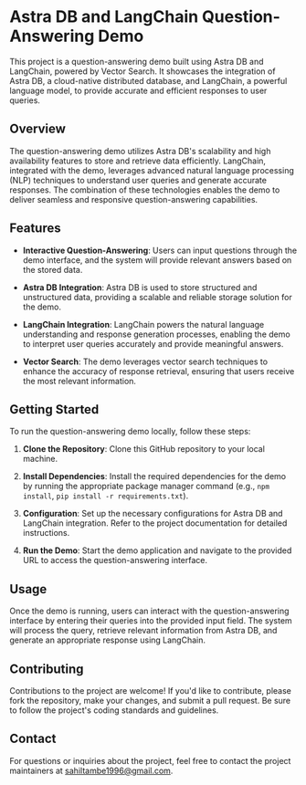 # Astra DB and LangChain Question-Answering Demo

This project is a question-answering demo built using Astra DB and LangChain, powered by Vector Search. It showcases the integration of Astra DB, a cloud-native distributed database, and LangChain, a powerful language model, to provide accurate and efficient responses to user queries.

## Overview

The question-answering demo utilizes Astra DB's scalability and high availability features to store and retrieve data efficiently. LangChain, integrated with the demo, leverages advanced natural language processing (NLP) techniques to understand user queries and generate accurate responses. The combination of these technologies enables the demo to deliver seamless and responsive question-answering capabilities.

## Features

- **Interactive Question-Answering**: Users can input questions through the demo interface, and the system will provide relevant answers based on the stored data.
  
- **Astra DB Integration**: Astra DB is used to store structured and unstructured data, providing a scalable and reliable storage solution for the demo.

- **LangChain Integration**: LangChain powers the natural language understanding and response generation processes, enabling the demo to interpret user queries accurately and provide meaningful answers.

- **Vector Search**: The demo leverages vector search techniques to enhance the accuracy of response retrieval, ensuring that users receive the most relevant information.

## Getting Started

To run the question-answering demo locally, follow these steps:

1. **Clone the Repository**: Clone this GitHub repository to your local machine.

2. **Install Dependencies**: Install the required dependencies for the demo by running the appropriate package manager command (e.g., `npm install`, `pip install -r requirements.txt`).

3. **Configuration**: Set up the necessary configurations for Astra DB and LangChain integration. Refer to the project documentation for detailed instructions.

4. **Run the Demo**: Start the demo application and navigate to the provided URL to access the question-answering interface.

## Usage

Once the demo is running, users can interact with the question-answering interface by entering their queries into the provided input field. The system will process the query, retrieve relevant information from Astra DB, and generate an appropriate response using LangChain.

## Contributing

Contributions to the project are welcome! If you'd like to contribute, please fork the repository, make your changes, and submit a pull request. Be sure to follow the project's coding standards and guidelines.


## Contact

For questions or inquiries about the project, feel free to contact the project maintainers at [sahiltambe1996@gmail.com](mailto:sahiltambe1996@gmail.com).

